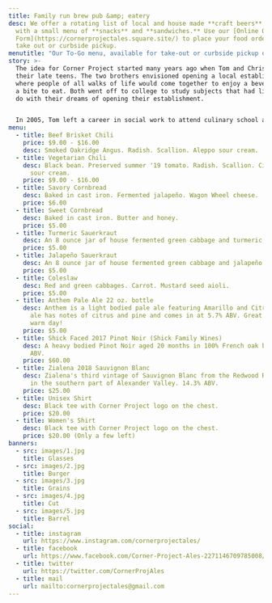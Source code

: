 ```yaml
---
title: Family run brew pub &amp; eatery
desc: We offer a rotating list of local and house made **craft beers** along
  with a small menu of **snacks** and **sandwiches.** Use our [Online Ordering
  Form](https://cornerprojectales.square.site/) to place your food order for
  take out or curbside pickup.
menutitle: "Our To-Go menu, available for take-out or curbside pickup only! "
story: >-
  The idea for Corner Project started many years ago when Tom and Chris were in
  their late teens. The two brothers envisioned opening a local establishment
  where people of all walks of life would come together to enjoy a beverage and
  a bite to eat. Both went off to college to study subjects that had little to
  do with their dreams of opening their establishment.


  In 2005, Tom left a career in social work to attend culinary school and a few years later, Chris began brewing beer on his stove-top. In early 2017 the two of them revisited their dream in a more serious mindset and brought the concept of Corner Project to fruition.
menu:
  - title: Beef Brisket Chili
    price: $9.00 - $16.00
    desc: Smoked Oakridge Angus. Radish. Scallion. Aleppo sour cream.
  - title: Vegetarian Chili
    desc: Black bean. Preserved summer '19 tomato. Radish. Scallion. Cilantro lime
      sour cream.
    price: $9.00 - $16.00
  - title: Savory Cornbread
    desc: Baked in cast iron. Fermented jalapeño. Wagon Wheel cheese.
    price: $6.00
  - title: Sweet Cornbread
    desc: Baked in cast iron. Butter and honey.
    price: $5.00
  - title: Turmeric Sauerkraut
    desc: An 8 ounce jar of house fermented green cabbage and turmeric.
    price: $5.00
  - title: Jalapeño Sauerkraut
    desc: An 8 ounce jar of house fermented green cabbage and jalapeño.
    price: $5.00
  - title: Coleslaw
    desc: Red and green cabbages. Carrot. Mustard seed aioli.
    price: $5.00
  - title: Anthem Pale Ale 22 oz. bottle
    desc: Anthem is a light bodied pale ale featuring Amarillo and Citra hops. This
      ale has notes of citrus and pine and comes in at 5.7% ABV. Great for a
      warm day!
    price: $5.00
  - title: Shick Faced 2017 Pinot Noir (Shick Family Wines)
    desc: A heavy bodied Pinot Noir aged 20 months in 100% French oak barrels. 14.8%
      ABV.
    price: $60.00
  - title: Zialena 2018 Sauvignon Blanc
    desc: Zialena's third vintage of Sauvignon Blanc from the Redwood Ranch Vineyard
      in the southern part of Alexander Valley. 14.3% ABV.
    price: $25.00
  - title: Unisex Shirt
    desc: Black tee with Corner Project logo on the chest.
    price: $20.00
  - title: Women's Shirt
    desc: Black tee with Corner Project logo on the chest.
    price: $20.00 (Only a few left)
banners:
  - src: images/1.jpg
    title: Glasses
  - src: images/2.jpg
    title: Burger
  - src: images/3.jpg
    title: Grains
  - src: images/4.jpg
    title: Cut
  - src: images/5.jpg
    title: Barrel
social:
  - title: instagram
    url: https://www.instagram.com/cornerprojectales/
  - title: facebook
    url: https://www.facebook.com/Corner-Project-Ales-2271146709785008/
  - title: twitter
    url: https://twitter.com/CornerProjAles
  - title: mail
    url: mailto:cornerprojectales@gmail.com
---
```


